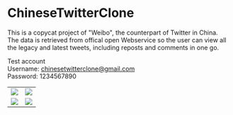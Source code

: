 ChineseTwitterClone
===================

This is a copycat project of "Weibo", the counterpart of Twitter in China. The data is retrieved from offical open Webservice so 
the user can view all the legacy and latest tweets, including reposts and comments in one go.

Test account<br>
Username: chinesetwitterclone@gmail.com <br> 
Password: 1234567890 <br>

<table>
  <tr>
    <td><img src="https://cloud.githubusercontent.com/assets/8778657/4284209/4e246522-3d79-11e4-9a0a-d2f351997f6b.png" /></td>
    <td><img src="https://cloud.githubusercontent.com/assets/8778657/4281806/91789ac6-3d49-11e4-9f07-51009ce7fd17.png" /></td>
  </tr>
  <tr>
    <td><img src="https://cloud.githubusercontent.com/assets/8778657/4281807/91a586c6-3d49-11e4-94d5-62e73538be32.png" /></td>
    <td><img src="https://cloud.githubusercontent.com/assets/8778657/4281808/91c209b8-3d49-11e4-938e-ef42da0bbbfe.png" /></td>
  </tr>
</table>

